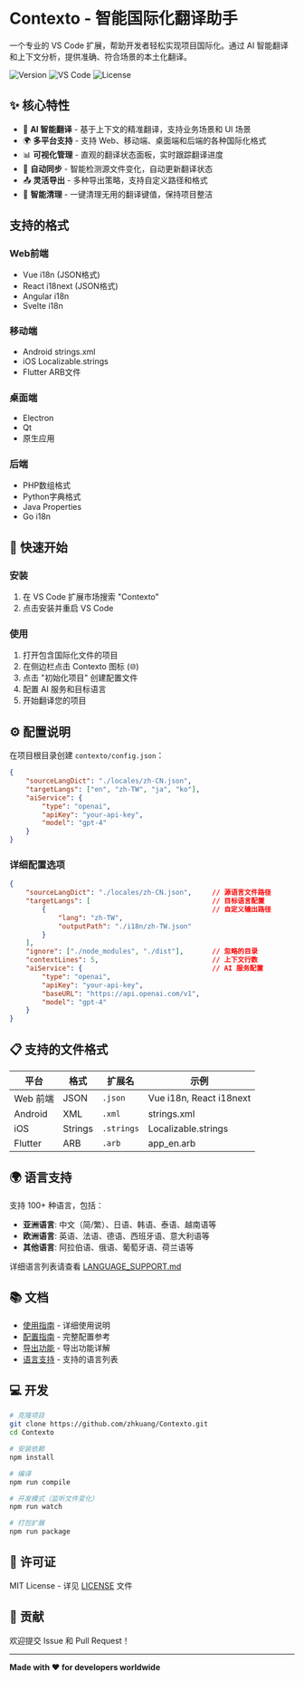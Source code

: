 # Contexto - 智能国际化翻译助手

一个专业的 VS Code 扩展，帮助开发者轻松实现项目国际化。通过 AI 智能翻译和上下文分析，提供准确、符合场景的本土化翻译。

![Version](https://img.shields.io/badge/version-1.0.0-blue.svg)
![VS Code](https://img.shields.io/badge/VS%20Code-1.74.0+-orange.svg)
![License](https://img.shields.io/badge/license-MIT-green.svg)

## ✨ 核心特性

- 🤖 **AI 智能翻译** - 基于上下文的精准翻译，支持业务场景和 UI 场景
- 🌍 **多平台支持** - 支持 Web、移动端、桌面端和后端的各种国际化格式
- 📊 **可视化管理** - 直观的翻译状态面板，实时跟踪翻译进度
- 🔄 **自动同步** - 智能检测源文件变化，自动更新翻译状态
- 📤 **灵活导出** - 多种导出策略，支持自定义路径和格式
- 🧹 **智能清理** - 一键清理无用的翻译键值，保持项目整洁

## 支持的格式

### Web前端
- Vue i18n (JSON格式)
- React i18next (JSON格式)
- Angular i18n
- Svelte i18n

### 移动端
- Android strings.xml
- iOS Localizable.strings
- Flutter ARB文件

### 桌面端
- Electron
- Qt
- 原生应用

### 后端
- PHP数组格式
- Python字典格式
- Java Properties
- Go i18n

## 🚀 快速开始

### 安装
1. 在 VS Code 扩展市场搜索 "Contexto"
2. 点击安装并重启 VS Code

### 使用
1. 打开包含国际化文件的项目
2. 在侧边栏点击 Contexto 图标 (🌐)
3. 点击 "初始化项目" 创建配置文件
4. 配置 AI 服务和目标语言
5. 开始翻译您的项目

## ⚙️ 配置说明

在项目根目录创建 `contexto/config.json`：

```json
{
    "sourceLangDict": "./locales/zh-CN.json",
    "targetLangs": ["en", "zh-TW", "ja", "ko"],
    "aiService": {
        "type": "openai",
        "apiKey": "your-api-key",
        "model": "gpt-4"
    }
}
```

### 详细配置选项

```json
{
    "sourceLangDict": "./locales/zh-CN.json",     // 源语言文件路径
    "targetLangs": [                              // 目标语言配置
        {                                         // 自定义输出路径
            "lang": "zh-TW", 
            "outputPath": "./i18n/zh-TW.json"
        }
    ],
    "ignore": ["./node_modules", "./dist"],       // 忽略的目录
    "contextLines": 5,                            // 上下文行数
    "aiService": {                                // AI 服务配置
        "type": "openai",
        "apiKey": "your-api-key",
        "baseURL": "https://api.openai.com/v1",
        "model": "gpt-4"
    }
}
```

## 📋 支持的文件格式

| 平台 | 格式 | 扩展名 | 示例 |
|------|------|--------|------|
| Web 前端 | JSON | `.json` | Vue i18n, React i18next |
| Android | XML | `.xml` | strings.xml |
| iOS | Strings | `.strings` | Localizable.strings |
| Flutter | ARB | `.arb` | app_en.arb |

## 🌍 语言支持

支持 100+ 种语言，包括：
- **亚洲语言**: 中文（简/繁）、日语、韩语、泰语、越南语等
- **欧洲语言**: 英语、法语、德语、西班牙语、意大利语等  
- **其他语言**: 阿拉伯语、俄语、葡萄牙语、荷兰语等

详细语言列表请查看 [LANGUAGE_SUPPORT.md](./LANGUAGE_SUPPORT.md)

## 📚 文档

- [使用指南](./USAGE_GUIDE.md) - 详细使用说明
- [配置指南](./CONFIG_GUIDE.md) - 完整配置参考
- [导出功能](./EXPORT_GUIDE.md) - 导出功能详解
- [语言支持](./LANGUAGE_SUPPORT.md) - 支持的语言列表

## 💻 开发

```bash
# 克隆项目
git clone https://github.com/zhkuang/Contexto.git
cd Contexto

# 安装依赖
npm install

# 编译
npm run compile

# 开发模式（监听文件变化）
npm run watch

# 打包扩展
npm run package
```

## 📄 许可证

MIT License - 详见 [LICENSE](LICENSE) 文件

## 🤝 贡献

欢迎提交 Issue 和 Pull Request！

---

**Made with ❤️ for developers worldwide**
